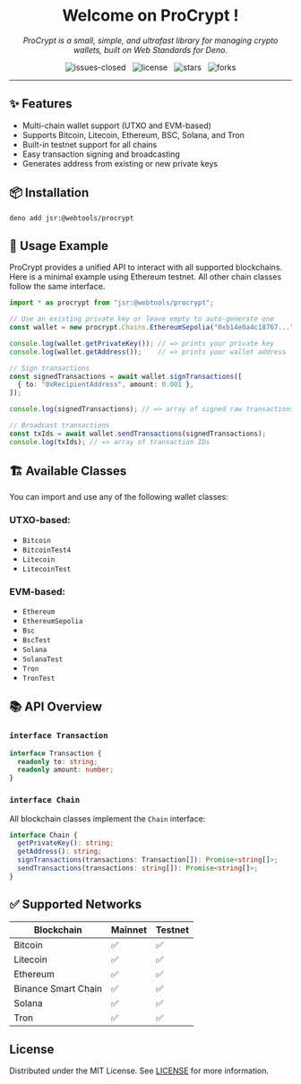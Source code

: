<h1 align="center">Welcome on ProCrypt !</h1>

<p align="center">
    <em>
        ProCrypt is a small, simple, and ultrafast library for managing crypto wallets, built on Web Standards for Deno.
    </em>
</p>

<p align="center">
    <img src="https://img.shields.io/github/issues-closed/8borane8/webtools-procrypt.svg" alt="issues-closed" />
	&nbsp;
    <img src="https://img.shields.io/github/license/8borane8/webtools-procrypt.svg" alt="license" />
    &nbsp;
    <img src="https://img.shields.io/github/stars/8borane8/webtools-procrypt.svg" alt="stars" />
    &nbsp;
    <img src="https://img.shields.io/github/forks/8borane8/webtools-procrypt.svg" alt="forks" />
</p>

<hr>

## ✨ Features

- Multi-chain wallet support (UTXO and EVM-based)
- Supports Bitcoin, Litecoin, Ethereum, BSC, Solana, and Tron
- Built-in testnet support for all chains
- Easy transaction signing and broadcasting
- Generates address from existing or new private keys

## 📦 Installation

```bash
deno add jsr:@webtools/procrypt
```

## 🧠 Usage Example

ProCrypt provides a unified API to interact with all supported blockchains. Here is a minimal example using Ethereum testnet. All other chain classes follow the same interface.

```ts
import * as procrypt from "jsr:@webtools/procrypt";

// Use an existing private key or leave empty to auto-generate one
const wallet = new procrypt.Chains.EthereumSepolia("0xb14e0a4c18767...");

console.log(wallet.getPrivateKey()); // => prints your private key
console.log(wallet.getAddress());    // => prints your wallet address

// Sign transactions
const signedTransactions = await wallet.signTransactions([
  { to: "0xRecipientAddress", amount: 0.001 },
]);

console.log(signedTransactions); // => array of signed raw transactions

// Broadcast transactions
const txIds = await wallet.sendTransactions(signedTransactions);
console.log(txIds); // => array of transaction IDs
```

## 🏗️ Available Classes

You can import and use any of the following wallet classes:

### UTXO-based:

* `Bitcoin`
* `BitcoinTest4`
* `Litecoin`
* `LitecoinTest`

### EVM-based:

* `Ethereum`
* `EthereumSepolia`
* `Bsc`
* `BscTest`
* `Solana`
* `SolanaTest`
* `Tron`
* `TronTest`

## 📚 API Overview

### `interface Transaction`

```ts
interface Transaction {
  readonly to: string;
  readonly amount: number;
}
```

### `interface Chain`

All blockchain classes implement the `Chain` interface:

```ts
interface Chain {
  getPrivateKey(): string;
  getAddress(): string;
  signTransactions(transactions: Transaction[]): Promise<string[]>;
  sendTransactions(transactions: string[]): Promise<string[]>;
}
```

## ✅ Supported Networks

| Blockchain          | Mainnet | Testnet |
| ------------------- | ------- | ------- |
| Bitcoin             | ✅       | ✅       |
| Litecoin            | ✅       | ✅       |
| Ethereum            | ✅       | ✅       |
| Binance Smart Chain | ✅       | ✅       |
| Solana              | ✅       | ✅       |
| Tron                | ✅       | ✅       |

## License

Distributed under the MIT License. See [LICENSE](LICENSE) for more information.
